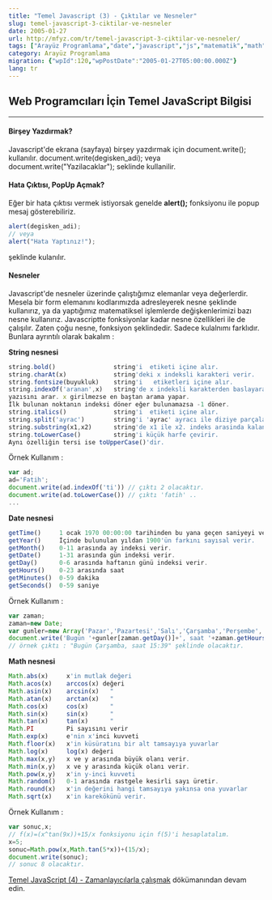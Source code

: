 ```yaml
---
title: "Temel Javascript (3) - Çıktılar ve Nesneler"
slug: temel-javascript-3-ciktilar-ve-nesneler
date: 2005-01-27
url: http://mfyz.com/tr/temel-javascript-3-ciktilar-ve-nesneler/
tags: ["Arayüz Programlama","date","javascript","js","matematik","math","string","tarih"]
category: Arayüz Programlama
migration: {"wpId":120,"wpPostDate":"2005-01-27T05:00:00.000Z"}
lang: tr
---
```


## Web Programcıları İçin Temel JavaScript Bilgisi

* * *

#### Birşey Yazdırmak?

Javascript'de ekrana (sayfaya) birşey yazdırmak için document.write(); kullanılır. document.write(degisken_adi); veya document.write("Yazilacaklar"); seklinde kullanilir.

#### Hata Çıktısı, PopUp Açmak?

Eğer bir hata çıktısı vermek istiyorsak genelde **alert();** fonksiyonu ile popup mesaj gösterebiliriz.

```js
alert(degisken_adi);
// veya
alert("Hata Yaptınız!");
```

şeklinde kulanılır.

#### Nesneler

Javascript'de nesneler üzerinde çalıştığımız elemanlar veya değerlerdir. Mesela bir form elemanını kodlarımızda adresleyerek nesne şeklinde kullanırız, ya da yaptığımız matematiksel işlemlerde değişkenlerimizi bazı nesne kullanırız. Javascriptte fonksiyonlar kadar nesne özellikleri ile de çalışılır. Zaten çoğu nesne, fonksiyon şeklindedir. Sadece kulalnımı farklıdır. Bunlara ayrıntılı olarak bakalım :

**String nesnesi**

```js
string.bold()                string'i  etiketi içine alır.
string.charAt(x)             string'deki x indeksli karakteri verir.
string.fontsize(buyukluk)    string'i   etiketleri içine alır.
string.indexOf('aranan',x)   string'de x indeksli karakterden baslayarak 'aranan'
yazısını arar. x girilmezse en baştan arama yapar.
İlk bulunan noktanın indeksi döner eğer bulunamazsa -1 döner.
string.italics()             string'i  etiketi içine alır.
string.split('ayrac')        string'i 'ayrac' ayracı ile diziye parçalar.
string.substring(x1,x2)      string'de x1 ile x2. indeks arasinda kalan parcayi verir.
string.toLowerCase()         string'i küçük harfe çevirir.
Aynı özelliğin tersi ise toUpperCase()'dir.
```

Örnek Kullanım :

```js
var ad;
ad='Fatih';
document.write(ad.indexOf('ti')) // çıktı 2 olacaktır.
document.write(ad.toLowerCase()) // çıktı 'fatih' ..
...

```

**Date nesnesi**

```js
getTime()     1 ocak 1970 00:00:00 tarihinden bu yana geçen saniyeyi verir.
getYear()     İçinde bulunulan yıldan 1900'ün farkını sayısal verir.
getMonth()    0-11 arasında ay indeksi verir.
getDate()     1-31 arasında gün indeksi verir.
getDay()      0-6 arasında haftanın günü indeksi verir.
getHours()    0-23 arasında saat
getMinutes()  0-59 dakika
getSeconds()  0-59 saniye
```

Örnek Kullanım :

```js
var zaman;
zaman=new Date;
var gunler=new Array('Pazar','Pazartesi','Salı','Çarşamba','Perşembe','Cuma','Cumartesi');
document.write('Bugün '+gunler[zaman.getDay()]+', saat '+zaman.getHours()+':'+zaman.getMinutes());
// örnek çıktı : "Bugün Çarşamba, saat 15:39" şeklinde olacaktır.
```

**Math nesnesi**

```js
Math.abs(x)     x'in mutlak değeri
Math.acos(x)    arccos(x) değeri
Math.asin(x)    arcsin(x)   "
Math.atan(x)    arctan(x)   "
Math.cos(x)     cos(x)      "
Math.sin(x)     sin(x)      "
Math.tan(x)     tan(x)      "
Math.PI         Pi sayısını verir
Math.exp(x)     e'nin x'inci kuvveti
Math.floor(x)   x'in küsüratını bir alt tamsayıya yuvarlar
Math.log(x)     log(x) değeri
Math.max(x,y)   x ve y arasında büyük olanı verir.
Math.min(x,y)   x ve y arasında küçük olanı verir.
Math.pow(x,y)   x'in y-inci kuvveti
Math.random()   0-1 arasında rastgele kesirli sayı üretir.
Math.round(x)   x'in değerini hangi tamsayıya yakınsa ona yuvarlar
Math.sqrt(x)    x'in karekökünü verir.
```

Örnek Kullanım :

```js
var sonuc,x;
// f(x)=(x^tan(9x))+15/x fonksiyonu için f(5)'i hesaplatalım.
x=5;
sonuc=Math.pow(x,Math.tan(5*x))+(15/x);
document.write(sonuc);
// sonuc 8 olacaktır.
```

[Temel JavaScript (4) - Zamanlayıcılarla çalışmak](/temel-javascript-4-zamanlayicilarla-calismak) dökümanından devam edin.